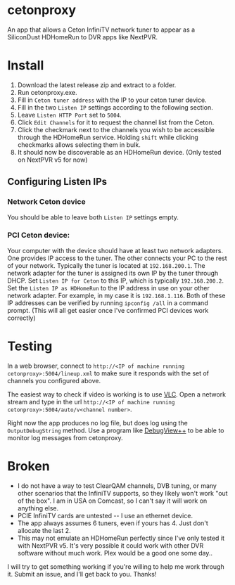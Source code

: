 # cetonproxy
An app that allows a Ceton InfiniTV network tuner to appear as a SiliconDust HDHomeRun to DVR apps like NextPVR.

# Install
1. Download the latest release zip and extract to a folder.
2. Run cetonproxy.exe.
3. Fill in `Ceton tuner address` with the IP to your ceton tuner device.
4. Fill in the two `Listen IP` settings according to the following section.
5. Leave `Listen HTTP Port` set to `5004`.
6. Click `Edit Channels` for it to request the channel list from the Ceton.
7. Click the checkmark next to the channels you wish to be accessible through the HDHomeRun service.  Holding `shift` while clicking checkmarks allows selecting them in bulk.
8. It should now be discoverable as an HDHomeRun device.  (Only tested on NextPVR v5 for now)

## Configuring Listen IPs
### Network Ceton device
  You should be able to leave both `Listen IP` settings empty.  
### PCI Ceton device:
  Your computer with the device should have at least two network adapters.  One provides IP access to the tuner.  The other connects your PC to the rest of your network.  Typically the tuner is located at `192.168.200.1`.  The network adapter for the tuner is assigned its own IP by the tuner through DHCP.  Set `Listen IP for Ceton` to this IP, which is typically `192.168.200.2`.  Set the `Listen IP as HDHomeRun` to the IP address in use on your other network adapter.  For example, in my case it is `192.168.1.116`.  Both of these IP addresses can be verified by running `ipconfig /all` in a command prompt.  (This will all get easier once I've confirmed PCI devices work correctly)

# Testing
In a web browser, connect to `http://<IP of machine running cetonproxy>:5004/lineup.xml` to make sure it responds with the set of channels you configured above.

The easiest way to check if video is working is to use [VLC](https://www.videolan.org/index.html).  Open a network stream and type in the url `http://<IP of machine running cetonproxy>:5004/auto/v<channel number>`.

Right now the app produces no log file, but does log using the `OutputDebugString` method.  Use a program like [DebugView++](https://github.com/CobaltFusion/DebugViewPP/releases) to be able to monitor log messages from cetonproxy.

# Broken
- I do not have a way to test ClearQAM channels, DVB tuning, or many other scenarios that the InfiniTV supports, so they likely won't work "out of the box".  I am in USA on Comcast, so I can't say it will work on anything else.
- PCIE InfiniTV cards are untested -- I use an ethernet device.
- The app always assumes 6 tuners, even if yours has 4.  Just don't allocate the last 2.
- This may not emulate an HDHomeRun perfectly since I've only tested it with NextPVR v5.  It's very possible it could work with other DVR software without much work.  Plex would be a good one some day..

I will try to get something working if you're willing to help me work through it.  Submit an issue, and I'll get back to you.  Thanks!
